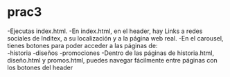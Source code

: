 # prac3


-Ejecutas index.html.
-En index.html, en el header, hay Links a redes sociales de Inditex, a su localización y a la página web real.
-En el carousel, tienes botones para poder acceder a las páginas de:   
    -historia
    -diseños
    -promociones
-Dentro de las páginas de historia.html, diseño.html y promos.html, puedes navegar fácilmente entre páginas con los botones del header
